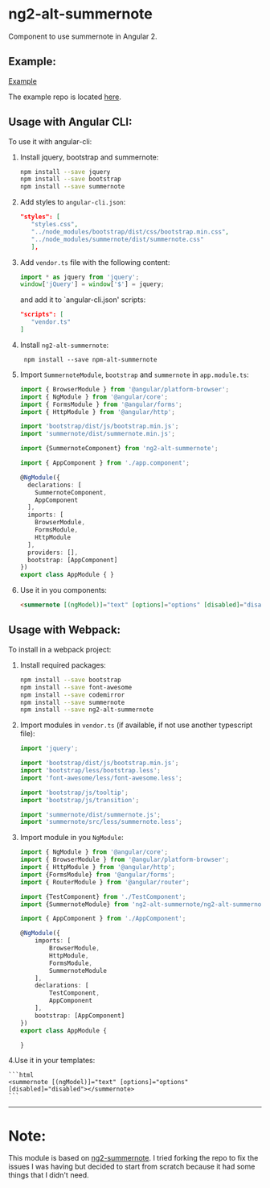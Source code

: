 # ng2-alt-summernote

Component to use summernote in Angular 2.

Example:
--------
[Example](https://carlescs.github.io/testangular/)

The example repo is located [here](https://github.com/carlescs/testangular).

Usage with Angular CLI:
-----------------------
To use it with angular-cli:

1. Install jquery, bootstrap and summernote:
   ```bash
   npm install --save jquery
   npm install --save bootstrap
   npm install --save summernote
   ```

2. Add styles to `angular-cli.json`:
   ```json 
   "styles": [
      "styles.css",
      "../node_modules/bootstrap/dist/css/bootstrap.min.css",
      "../node_modules/summernote/dist/summernote.css"
      ],
   ```

3. Add `vendor.ts` file with the following content:
    ```typescript
    import * as jquery from 'jquery';
    window['jQuery'] = window['$'] = jquery;
    ```

    and add it to `angular-cli.json' scripts:

    ```json
    "scripts": [
       "vendor.ts"
    ]
    ```

4. Install `ng2-alt-summernote`:

        npm install --save npm-alt-summernote

5. Import `SummernoteModule`, `bootstrap` and `summernote` in `app.module.ts`:

    ```typescript
    import { BrowserModule } from '@angular/platform-browser';
    import { NgModule } from '@angular/core';
    import { FormsModule } from '@angular/forms';
    import { HttpModule } from '@angular/http';

    import 'bootstrap/dist/js/bootstrap.min.js';
    import 'summernote/dist/summernote.min.js';

    import {SummernoteComponent} from 'ng2-alt-summernote';

    import { AppComponent } from './app.component';

    @NgModule({
      declarations: [
        SummernoteComponent,
        AppComponent
      ],
      imports: [
        BrowserModule,
        FormsModule,
        HttpModule
      ],
      providers: [],
      bootstrap: [AppComponent]
    })
    export class AppModule { }
    ```

6. Use it in you components:

    ```html
    <summernote [(ngModel)]="text" [options]="options" [disabled]="disabled"></summernote>
    ```

Usage with Webpack:
-------------------
To install in a webpack project:

1. Install required packages:
   ```bash
   npm install --save bootstrap
   npm install --save font-awesome
   npm install --save codemirror
   npm install --save summernote
   npm install --save ng2-alt-summernote
   ```
2. Import modules in `vendor.ts` (if available, if not use another typescript file):
   ```typescript
   import 'jquery';

   import 'bootstrap/dist/js/bootstrap.min.js';
   import 'bootstrap/less/bootstrap.less';
   import 'font-awesome/less/font-awesome.less';

   import 'bootstrap/js/tooltip';
   import 'bootstrap/js/transition';

   import 'summernote/dist/summernote.js';
   import 'summernote/src/less/summernote.less';
   ```

3. Import module in you `NgModule`:
   ```typescript
   import { NgModule } from '@angular/core';
   import { BrowserModule } from '@angular/platform-browser';
   import { HttpModule } from '@angular/http';
   import {FormsModule} from '@angular/forms';
   import { RouterModule } from '@angular/router';

   import {TestComponent} from './TestComponent';
   import {SummernoteModule} from 'ng2-alt-summernote/ng2-alt-summernote';

   import { AppComponent } from './AppComponent';

   @NgModule({
       imports: [
           BrowserModule,
           HttpModule,
           FormsModule,
           SummernoteModule
       ],
       declarations: [
           TestComponent,
           AppComponent
       ],
       bootstrap: [AppComponent]
   })
   export class AppModule {

   }
   ```

4.Use it in your templates:

    ```html
    <summernote [(ngModel)]="text" [options]="options" [disabled]="disabled"></summernote>
    ```

---
# Note:

This module is based on [ng2-summernote](https://github.com/martinsvb/ng2-summernote). I tried forking the repo to fix the issues I was having but decided to start from scratch because it had some things that I didn't need.

